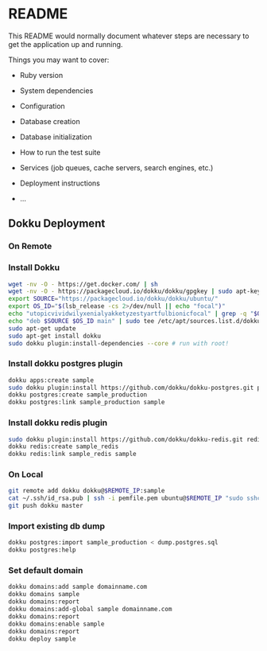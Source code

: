 # README

This README would normally document whatever steps are necessary to get the
application up and running.

Things you may want to cover:

* Ruby version

* System dependencies

* Configuration

* Database creation

* Database initialization

* How to run the test suite

* Services (job queues, cache servers, search engines, etc.)

* Deployment instructions

* ...


## Dokku Deployment

### On Remote

### Install Dokku

```bash
wget -nv -O - https://get.docker.com/ | sh
wget -nv -O - https://packagecloud.io/dokku/dokku/gpgkey | sudo apt-key add -
export SOURCE="https://packagecloud.io/dokku/dokku/ubuntu/"
export OS_ID="$(lsb_release -cs 2>/dev/null || echo "focal")"
echo "utopicvividwilyxenialyakketyzestyartfulbionicfocal" | grep -q "$OS_ID" || OS_ID="focal"
echo "deb $SOURCE $OS_ID main" | sudo tee /etc/apt/sources.list.d/dokku.list
sudo apt-get update
sudo apt-get install dokku
sudo dokku plugin:install-dependencies --core # run with root!
```

### Install dokku postgres plugin

```bash
dokku apps:create sample
sudo dokku plugin:install https://github.com/dokku/dokku-postgres.git postgres
dokku postgres:create sample_production
dokku postgres:link sample_production sample
```

### Install dokku redis plugin
```bash
sudo dokku plugin:install https://github.com/dokku/dokku-redis.git redis
dokku redis:create sample_redis
dokku redis:link sample_redis sample
```

### On Local

```bash
git remote add dokku dokku@$REMOTE_IP:sample
cat ~/.ssh/id_rsa.pub | ssh -i pemfile.pem ubuntu@$REMOTE_IP "sudo sshcommand acl-add dokku dokku"
git push dokku master
```
### Import existing db dump

```bash
dokku postgres:import sample_production < dump.postgres.sql
dokku postgres:help
```
### Set default domain

```bash
dokku domains:add sample domainname.com
dokku domains sample
dokku domains:report
dokku domains:add-global sample domainname.com
dokku domains:report
dokku domains:enable sample
dokku domains:report
dokku deploy sample
```
